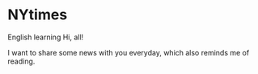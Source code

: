 # NYtimes
English learning
Hi, all!

I want to share some news with you everyday, which also reminds me of reading.
